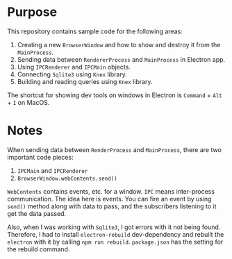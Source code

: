 # Purpose

This repository contains sample code for the following areas:

1. Creating a new `BrowserWindow` and how to show and destroy it from the `MainProcess`.
2. Sending data between `RendererProcess` and `MainProcess` in Electron app.
3. Using `IPCRenderer` and `IPCMain` objects.
4. Connecting `Sqlite3` using `Knex` library.
5. Building and reading queries using `Knex` library.

The shortcut for showing dev tools on windows in Electron is `Command` + `Alt` + `I` on MacOS.

# Notes

When sending data between `RenderProcess` and `MainProcess`, there are two important code pieces:

1. `IPCMain` and `IPCRenderer`
2. `BrowserWindow.webContents.send()`

`WebContents` contains events, etc. for a window. `IPC` means inter-process communication. The idea here is events. You can fire an event by using `send()` method along with data to pass, and the subscribers listening to it get the data passed. 

Also, when I was working with `Sqlite3`, I got errors with it not being found. Therefore, I had to install `electron-rebuild` dev-dependency and rebuilt the `electron` with it by calling `npm run rebuild`. `package.json` has the setting for the rebuild command.

